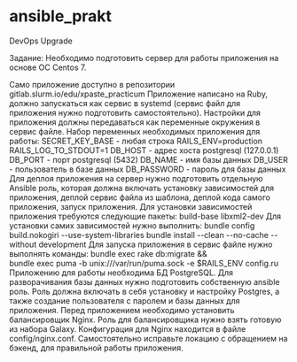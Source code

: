 # ansible_prakt
DevOps Upgrade

Задание: Необходимо подготовить сервер для работы приложения на основе ОС Centos 7.

Само приложение доступно в репозитории gitlab.slurm.io/edu/xpaste_practicum
Приложение написано на Ruby, должно запускаться как сервис в systemd (сервис файл для приложения нужно подготовить самостоятельно).
Настройки для приложения должны передаваться как переменные окружения в сервис файле.
Набор переменных необходимых приложения для работы:
SECRET_KEY_BASE - любая строка
RAILS_ENV=production
RAILS_LOG_TO_STDOUT=1
DB_HOST - адрес хоста postgresql (127.0.0.1)
DB_PORT - порт postgresql (5432)
DB_NAME - имя базы данных
DB_USER - пользователь в базе данных
DB_PASSWORD - пароль для базы данных
Для деплоя приложения на сервер нужно подготовить отдельную Ansible роль, которая должна включать установку зависимостей для приложения, деплой сервис файла из шаблона, деплой кода самого приложения, запуск приложения.
Для установки зависимостей приложения требуются следующие пакеты: 
build-base
libxml2-dev
Для установки самих зависимостей нужно выполнить:
bundle config build.nokogiri --use-system-libraries
bundle install --clean --no-cache --without development
Для запуска приложения в сервис файле нужно выполнять команды:
bundle exec rake db:migrate && \
bundle exec puma -b unix:///var/run/puma.sock -e $RAILS_ENV config.ru
Приложению для работы необходима БД PostgreSQL. Для разворачивания базы данных нужно подготовить собственную ansible роль. Роль должна включать в себя установку и настройку Postgres, а также создание пользователя с паролем и базы данных для приложения.
Перед приложением необходимо установить балансировщик Nginx. Роль для балансировщика нужно взять готовую из набора Galaxy. Конфигурация для Nginx находится в файле config/nginx.conf. Самостоятельно исправьте локацию с обращением на бэкенд, для правильной работы приложения.
